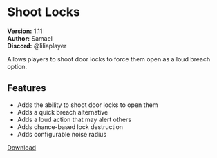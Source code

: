 # Shoot Locks

**Version:** 1.11  
**Author:** Samael  
**Discord:** @liliaplayer  

Allows players to shoot door locks to force them open as a loud breach option.

## Features

- Adds the ability to shoot door locks to open them
- Adds a quick breach alternative
- Adds a loud action that may alert others
- Adds chance-based lock destruction
- Adds configurable noise radius

[Download](https://github.com/LiliaFramework/Modules/raw/refs/heads/gh-pages/shootlock.zip)
